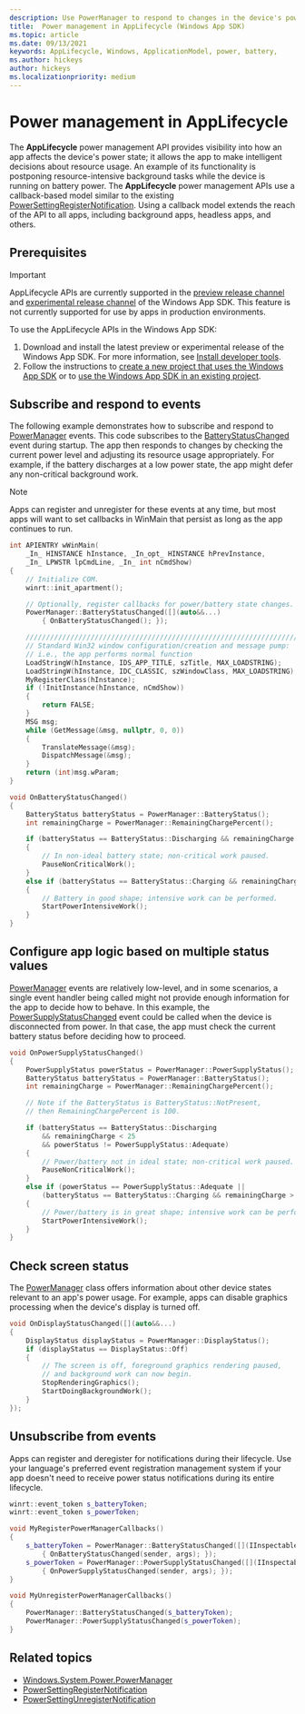 ```yaml
---
description: Use PowerManager to respond to changes in the device's power state
title:  Power management in AppLifecycle (Windows App SDK)
ms.topic: article
ms.date: 09/13/2021
keywords: AppLifecycle, Windows, ApplicationModel, power, battery,
ms.author: hickeys
author: hickeys
ms.localizationpriority: medium
---
```


# Power management in AppLifecycle

The **AppLifecycle** power management API provides visibility into how an app affects the device's power state; it allows the app to make intelligent decisions about resource usage. An example of its functionality is postponing resource-intensive background tasks while the device is running on battery power. The **AppLifecycle** power management APIs use a callback-based model similar to the existing [PowerSettingRegisterNotification](/windows/win32/api/powersetting/nf-powersetting-powersettingregisternotification). Using a callback model extends the reach of the API to all apps, including background apps, headless apps, and others.

## Prerequisites

> [!IMPORTANT]
> AppLifecycle APIs are currently supported in the [preview release channel](../preview-channel.md) and [experimental release channel](../experimental-channel.md) of the Windows App SDK. This feature is not currently supported for use by apps in production environments.

To use the AppLifecycle APIs in the Windows App SDK:

1. Download and install the latest preview or experimental release of the Windows App SDK. For more information, see [Install developer tools](../set-up-your-development-environment.md#4-install-the-windows-app-sdk-extension-for-visual-studio).
2. Follow the instructions to [create a new project that uses the Windows App SDK](../../winui/winui3/create-your-first-winui3-app.md) or to [use the Windows App SDK in an existing project](../use-windows-app-sdk-in-existing-project.md).

## Subscribe and respond to events

The following example demonstrates how to subscribe and respond to [PowerManager](/windows/windows-app-sdk/api/winrt/microsoft.windows.system.power.powermanager) events. This code subscribes to the [BatteryStatusChanged](/windows/windows-app-sdk/api/winrt/microsoft.windows.system.power.powermanager.batterystatuschanged) event during startup. The app then responds to changes by checking the current power level and adjusting its resource usage appropriately. For example, if the battery discharges at a low power state, the app might defer any non-critical background work.

> [!NOTE]
> Apps can register and unregister for these events at any time, but most apps will want to set callbacks in WinMain that persist as long as the app continues to run.

```cpp
int APIENTRY wWinMain(
    _In_ HINSTANCE hInstance, _In_opt_ HINSTANCE hPrevInstance,
    _In_ LPWSTR lpCmdLine, _In_ int nCmdShow)
{
    // Initialize COM.
    winrt::init_apartment();

    // Optionally, register callbacks for power/battery state changes.
    PowerManager::BatteryStatusChanged([](auto&&...)
        { OnBatteryStatusChanged(); });

    ///////////////////////////////////////////////////////////////////////////
    // Standard Win32 window configuration/creation and message pump:
    // i.e., the app performs normal function
    LoadStringW(hInstance, IDS_APP_TITLE, szTitle, MAX_LOADSTRING);
    LoadStringW(hInstance, IDC_CLASSIC, szWindowClass, MAX_LOADSTRING);
    MyRegisterClass(hInstance);
    if (!InitInstance(hInstance, nCmdShow))
    {
        return FALSE;
    }
    MSG msg;
    while (GetMessage(&msg, nullptr, 0, 0))
    {
        TranslateMessage(&msg);
        DispatchMessage(&msg);
    }
    return (int)msg.wParam;
}

void OnBatteryStatusChanged()
{
    BatteryStatus batteryStatus = PowerManager::BatteryStatus();
    int remainingCharge = PowerManager::RemainingChargePercent();

    if (batteryStatus == BatteryStatus::Discharging && remainingCharge < 25)
    {
        // In non-ideal battery state; non-critical work paused.
        PauseNonCriticalWork();
    }
    else if (batteryStatus == BatteryStatus::Charging && remainingCharge > 75)
    {
        // Battery in good shape; intensive work can be performed.
        StartPowerIntensiveWork();
    }
}
```

## Configure app logic based on multiple status values

[PowerManager](/windows/windows-app-sdk/api/winrt/microsoft.windows.system.power.powermanager) events are relatively low-level, and in some scenarios, a single event handler being called might not provide enough information for the app to decide how to behave. In this example, the [PowerSupplyStatusChanged](/windows/windows-app-sdk/api/winrt/microsoft.windows.system.power.powermanager.powersupplystatuschanged) event could be called when the device is disconnected from power. In that case, the app must check the current battery status before deciding how to proceed.

```cpp
void OnPowerSupplyStatusChanged()
{
    PowerSupplyStatus powerStatus = PowerManager::PowerSupplyStatus();
    BatteryStatus batteryStatus = PowerManager::BatteryStatus();
    int remainingCharge = PowerManager::RemainingChargePercent();

    // Note if the BatteryStatus is BatteryStatus::NotPresent,
    // then RemainingChargePercent is 100.

    if (batteryStatus == BatteryStatus::Discharging
        && remainingCharge < 25
        && powerStatus != PowerSupplyStatus::Adequate)
    {
        // Power/battery not in ideal state; non-critical work paused.
        PauseNonCriticalWork();
    }
    else if (powerStatus == PowerSupplyStatus::Adequate ||
        (batteryStatus == BatteryStatus::Charging && remainingCharge > 75))
    {
        // Power/battery is in great shape; intensive work can be performed.
        StartPowerIntensiveWork();
    }
}
```

## Check screen status

The [PowerManager](/windows/windows-app-sdk/api/winrt/microsoft.windows.system.power.powermanager) class offers information about other device states relevant to an app's power usage. For example, apps can disable graphics processing when the device's display is turned off.

```cpp
void OnDisplayStatusChanged([](auto&&...)
{
    DisplayStatus displayStatus = PowerManager::DisplayStatus();
    if (displayStatus == DisplayStatus::Off)
    {
        // The screen is off, foreground graphics rendering paused,
        // and background work can now begin.
        StopRenderingGraphics();
        StartDoingBackgroundWork();
    }
});
```

## Unsubscribe from events

Apps can register and deregister for notifications during their lifecycle. Use your language's preferred event registration management system if your app doesn't need to receive power status notifications during its entire lifecycle.

```cpp
winrt::event_token s_batteryToken;
winrt::event_token s_powerToken;

void MyRegisterPowerManagerCallbacks()
{
    s_batteryToken = PowerManager::BatteryStatusChanged([](IInspectable sender, auto args)
        { OnBatteryStatusChanged(sender, args); });
    s_powerToken = PowerManager::PowerSupplyStatusChanged([](IInspectable sender, auto args)
        { OnPowerSupplyStatusChanged(sender, args); });
}

void MyUnregisterPowerManagerCallbacks()
{
    PowerManager::BatteryStatusChanged(s_batteryToken);
    PowerManager::PowerSupplyStatusChanged(s_powerToken);
}
```

## Related topics

* [Windows.System.Power.PowerManager](/uwp/api/Windows.System.Power.PowerManager)
* [PowerSettingRegisterNotification](/windows/win32/api/powersetting/nf-powersetting-powersettingregisternotification)
* [PowerSettingUnregisterNotification](/windows/win32/api/powersetting/nf-powersetting-powersettingunregisternotification)